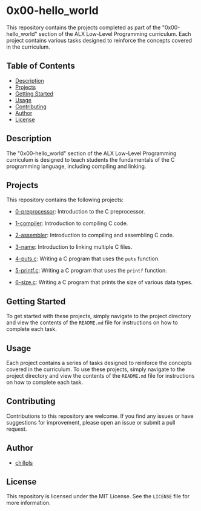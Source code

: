 # 0x00-hello_world

This repository contains the projects completed as part of the "0x00-hello_world" section of the ALX Low-Level Programming curriculum. Each project contains various tasks designed to reinforce the concepts covered in the curriculum.

## Table of Contents

- [Description](#description)
- [Projects](#projects)
- [Getting Started](#getting-started)
- [Usage](#usage)
- [Contributing](#contributing)
- [Author](#author)
- [License](#license)

## Description

The "0x00-hello_world" section of the ALX Low-Level Programming curriculum is designed to teach students the fundamentals of the C programming language, including compiling and linking.

## Projects

This repository contains the following projects:

- [0-preprocessor](./0-preprocessor): Introduction to the C preprocessor.

- [1-compiler](./1-compiler): Introduction to compiling C code.

- [2-assembler](./2-assembler): Introduction to compiling and assembling C code.

- [3-name](./3-name): Introduction to linking multiple C files.

- [4-puts.c](./4-puts.c): Writing a C program that uses the `puts` function.

- [5-printf.c](./5-printf.c): Writing a C program that uses the `printf` function.

- [6-size.c](./6-size.c): Writing a C program that prints the size of various data types.

## Getting Started

To get started with these projects, simply navigate to the project directory and view the contents of the `README.md` file for instructions on how to complete each task.

## Usage

Each project contains a series of tasks designed to reinforce the concepts covered in the curriculum. To use these projects, simply navigate to the project directory and view the contents of the `README.md` file for instructions on how to complete each task.

## Contributing

Contributions to this repository are welcome. If you find any issues or have suggestions for improvement, please open an issue or submit a pull request.

## Author

- [chillpls](https://github.com/chillpls)

## License

This repository is licensed under the MIT License. See the `LICENSE` file for more information.
